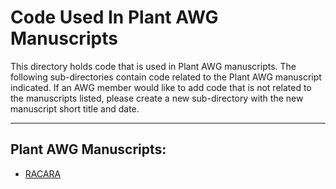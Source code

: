 # Code Used In Plant AWG Manuscripts

This directory holds code that is used in Plant AWG manuscripts. The following sub-directories contain code related to the Plant AWG manuscript indicated. If an AWG member would like to add code that is not related to the manuscripts listed, please create a new sub-directory with the new manuscript short title and date.

---

## Plant AWG Manuscripts:

- [RACARA](RACARA)
